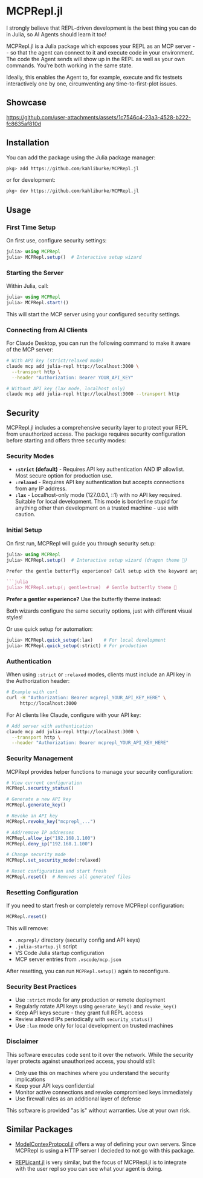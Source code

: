 # MCPRepl.jl

I strongly believe that REPL-driven development is the best thing you can do in Julia, so AI Agents should learn it too!

MCPRepl.jl is a Julia package which exposes your REPL as an MCP server -- so that the agent can connect to it and execute code in your environment.
The code the Agent sends will show up in the REPL as well as your own commands. You're both working in the same state.


Ideally, this enables the Agent to, for example, execute and fix testsets interactively one by one, circumventing any time-to-first-plot issues.

## Showcase

https://github.com/user-attachments/assets/1c7546c4-23a3-4528-b222-fc8635af810d

## Installation

You can add the package using the Julia package manager:

```julia
pkg> add https://github.com/kahliburke/MCPRepl.jl
```
or for development:
```julia
pkg> dev https://github.com/kahliburke/MCPRepl.jl
```

## Usage

### First Time Setup

On first use, configure security settings:

```julia
julia> using MCPRepl
julia> MCPRepl.setup()  # Interactive setup wizard
```

### Starting the Server

Within Julia, call:
```julia
julia> using MCPRepl
julia> MCPRepl.start!()
```

This will start the MCP server using your configured security settings.

### Connecting from AI Clients

For Claude Desktop, you can run the following command to make it aware of the MCP server:

```sh
# With API key (strict/relaxed mode)
claude mcp add julia-repl http://localhost:3000 \
  --transport http \
  --header "Authorization: Bearer YOUR_API_KEY"

# Without API key (lax mode, localhost only)
claude mcp add julia-repl http://localhost:3000 --transport http
```

## Security

MCPRepl.jl includes a comprehensive security layer to protect your REPL from unauthorized access. The package requires security configuration before starting and offers three security modes:

### Security Modes

- **`:strict` (default)** - Requires API key authentication AND IP allowlist. Most secure option for production use.
- **`:relaxed`** - Requires API key authentication but accepts connections from any IP address.
- **`:lax`** - Localhost-only mode (127.0.0.1, ::1) with no API key required. Suitable for local development. This mode is borderline stupid for anything other than development on a trusted machine - use with caution.

### Initial Setup

On first run, MCPRepl will guide you through security setup:

```julia
julia> using MCPRepl
julia> MCPRepl.setup()  # Interactive setup wizard (dragon theme 🐉)

Prefer the gentle butterfly experience? Call setup with the keyword argument:

```julia
julia> MCPRepl.setup(; gentle=true)  # Gentle butterfly theme 🦋
```
**Prefer a gentler experience?** Use the butterfly theme instead:

Both wizards configure the same security options, just with different visual styles!

Or use quick setup for automation:

```julia
julia> MCPRepl.quick_setup(:lax)    # For local development
julia> MCPRepl.quick_setup(:strict) # For production
```

### Authentication

When using `:strict` or `:relaxed` modes, clients must include an API key in the Authorization header:

```bash
# Example with curl
curl -H "Authorization: Bearer mcprepl_YOUR_API_KEY_HERE" \
     http://localhost:3000
```

For AI clients like Claude, configure with your API key:

```sh
# Add server with authentication
claude mcp add julia-repl http://localhost:3000 \
  --transport http \
  --header "Authorization: Bearer mcprepl_YOUR_API_KEY_HERE"
```

### Security Management

MCPRepl provides helper functions to manage your security configuration:

```julia
# View current configuration
MCPRepl.security_status()

# Generate a new API key
MCPRepl.generate_key()

# Revoke an API key
MCPRepl.revoke_key("mcprepl_...")

# Add/remove IP addresses
MCPRepl.allow_ip("192.168.1.100")
MCPRepl.deny_ip("192.168.1.100")

# Change security mode
MCPRepl.set_security_mode(:relaxed)

# Reset configuration and start fresh
MCPRepl.reset()  # Removes all generated files
```

### Resetting Configuration

If you need to start fresh or completely remove MCPRepl configuration:

```julia
MCPRepl.reset()
```

This will remove:
- `.mcprepl/` directory (security config and API keys)
- `.julia-startup.jl` script
- VS Code Julia startup configuration
- MCP server entries from `.vscode/mcp.json`

After resetting, you can run `MCPRepl.setup()` again to reconfigure.

### Security Best Practices

- Use `:strict` mode for any production or remote deployment
- Regularly rotate API keys using `generate_key()` and `revoke_key()`
- Keep API keys secure - they grant full REPL access
- Review allowed IPs periodically with `security_status()`
- Use `:lax` mode only for local development on trusted machines

### Disclaimer

This software executes code sent to it over the network. While the security layer protects against unauthorized access, you should still:

- Only use this on machines where you understand the security implications
- Keep your API keys confidential
- Monitor active connections and revoke compromised keys immediately
- Use firewall rules as an additional layer of defense

This software is provided "as is" without warranties. Use at your own risk.


## Similar Packages
- [ModelContexProtocol.jl](https://github.com/JuliaSMLM/ModelContextProtocol.jl) offers a way of defining your own servers. Since MCPRepl is using a HTTP server I decieded to not go with this package.

- [REPLicant.jl](https://github.com/MichaelHatherly/REPLicant.jl) is very similar, but the focus of MCPRepl.jl is to integrate with the user repl so you can see what your agent is doing.
